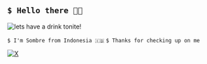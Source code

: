 ## `$ Hello there 🙌🏻`

![lets have a drink tonite!](https://i.pinimg.com/originals/6b/19/37/6b193733fe50aa075246a3b46a964ecd.gif)

`$ I'm Sombre from Indonesia 🇮🇩`
`$ Thanks for checking up on me`

[![X](https://img.shields.io/badge/X-%23000000.svg?logo=X&logoColor=white)](https://x.com/sombrebongos)
